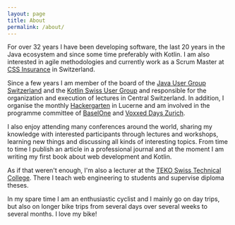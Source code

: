 ```yaml
---
layout: page
title: About
permalink: /about/
---
```


For over 32 years I have been developing software, the last 20 years in the Java ecosystem and since some time preferably with Kotlin. I am also interested in agile methodologies and currently work as a Scrum Master at [CSS Insurance](https://www.css.ch/) in Switzerland.

Since a few years I am member of the board of the [Java User Group Switzerland](https://www.jug.ch/) and the [Kotlin Swiss User Group](https://www.meetup.com/Kotlin-Swiss-User-Group/) and responsible for the organization and execution of lectures in Central Switzerland. In addition, I organise the monthly [Hackergarten](http://hackergarten.net/) in Lucerne and am involved in the programme committee of [BaselOne](https://baselone.ch/) and [Voxxed Days Zurich](https://voxxeddays.com/zurich/).

I also enjoy attending many conferences around the world, sharing my knowledge with interested participants through lectures and workshops, learning new things and discussing all kinds of interesting topics. From time to time I publish an article in a professional journal and at the moment I am writing my first book about web development and Kotlin.

As if that weren't enough, I'm also a lecturer at the [TEKO Swiss Technical College](https://www.teko.ch/de). There I teach web engineering to students and supervise diploma theses.

In my spare time I am an enthusiastic cyclist and I mainly go on day trips, but also on longer bike trips from several days over several weeks to several months. I love my bike!
